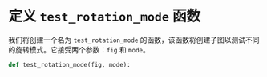 # 定义 `test_rotation_mode` 函数

我们将创建一个名为 `test_rotation_mode` 的函数，该函数将创建子图以测试不同的旋转模式。它接受两个参数：`fig` 和 `mode`。

```python
def test_rotation_mode(fig, mode):
```
